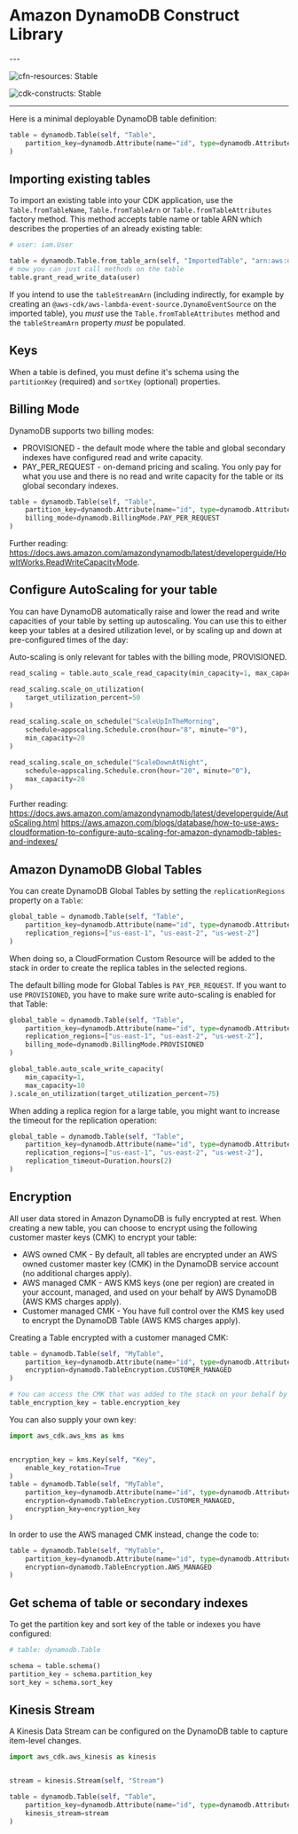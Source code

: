 # Amazon DynamoDB Construct Library

<!--BEGIN STABILITY BANNER-->---


![cfn-resources: Stable](https://img.shields.io/badge/cfn--resources-stable-success.svg?style=for-the-badge)

![cdk-constructs: Stable](https://img.shields.io/badge/cdk--constructs-stable-success.svg?style=for-the-badge)

---
<!--END STABILITY BANNER-->

Here is a minimal deployable DynamoDB table definition:

```python
table = dynamodb.Table(self, "Table",
    partition_key=dynamodb.Attribute(name="id", type=dynamodb.AttributeType.STRING)
)
```

## Importing existing tables

To import an existing table into your CDK application, use the `Table.fromTableName`, `Table.fromTableArn` or `Table.fromTableAttributes`
factory method. This method accepts table name or table ARN which describes the properties of an already
existing table:

```python
# user: iam.User

table = dynamodb.Table.from_table_arn(self, "ImportedTable", "arn:aws:dynamodb:us-east-1:111111111:table/my-table")
# now you can just call methods on the table
table.grant_read_write_data(user)
```

If you intend to use the `tableStreamArn` (including indirectly, for example by creating an
`@aws-cdk/aws-lambda-event-source.DynamoEventSource` on the imported table), you *must* use the
`Table.fromTableAttributes` method and the `tableStreamArn` property *must* be populated.

## Keys

When a table is defined, you must define it's schema using the `partitionKey`
(required) and `sortKey` (optional) properties.

## Billing Mode

DynamoDB supports two billing modes:

* PROVISIONED - the default mode where the table and global secondary indexes have configured read and write capacity.
* PAY_PER_REQUEST - on-demand pricing and scaling. You only pay for what you use and there is no read and write capacity for the table or its global secondary indexes.

```python
table = dynamodb.Table(self, "Table",
    partition_key=dynamodb.Attribute(name="id", type=dynamodb.AttributeType.STRING),
    billing_mode=dynamodb.BillingMode.PAY_PER_REQUEST
)
```

Further reading:
https://docs.aws.amazon.com/amazondynamodb/latest/developerguide/HowItWorks.ReadWriteCapacityMode.

## Configure AutoScaling for your table

You can have DynamoDB automatically raise and lower the read and write capacities
of your table by setting up autoscaling. You can use this to either keep your
tables at a desired utilization level, or by scaling up and down at pre-configured
times of the day:

Auto-scaling is only relevant for tables with the billing mode, PROVISIONED.

```python
read_scaling = table.auto_scale_read_capacity(min_capacity=1, max_capacity=50)

read_scaling.scale_on_utilization(
    target_utilization_percent=50
)

read_scaling.scale_on_schedule("ScaleUpInTheMorning",
    schedule=appscaling.Schedule.cron(hour="8", minute="0"),
    min_capacity=20
)

read_scaling.scale_on_schedule("ScaleDownAtNight",
    schedule=appscaling.Schedule.cron(hour="20", minute="0"),
    max_capacity=20
)
```

Further reading:
https://docs.aws.amazon.com/amazondynamodb/latest/developerguide/AutoScaling.html
https://aws.amazon.com/blogs/database/how-to-use-aws-cloudformation-to-configure-auto-scaling-for-amazon-dynamodb-tables-and-indexes/

## Amazon DynamoDB Global Tables

You can create DynamoDB Global Tables by setting the `replicationRegions` property on a `Table`:

```python
global_table = dynamodb.Table(self, "Table",
    partition_key=dynamodb.Attribute(name="id", type=dynamodb.AttributeType.STRING),
    replication_regions=["us-east-1", "us-east-2", "us-west-2"]
)
```

When doing so, a CloudFormation Custom Resource will be added to the stack in order to create the replica tables in the
selected regions.

The default billing mode for Global Tables is `PAY_PER_REQUEST`.
If you want to use `PROVISIONED`,
you have to make sure write auto-scaling is enabled for that Table:

```python
global_table = dynamodb.Table(self, "Table",
    partition_key=dynamodb.Attribute(name="id", type=dynamodb.AttributeType.STRING),
    replication_regions=["us-east-1", "us-east-2", "us-west-2"],
    billing_mode=dynamodb.BillingMode.PROVISIONED
)

global_table.auto_scale_write_capacity(
    min_capacity=1,
    max_capacity=10
).scale_on_utilization(target_utilization_percent=75)
```

When adding a replica region for a large table, you might want to increase the
timeout for the replication operation:

```python
global_table = dynamodb.Table(self, "Table",
    partition_key=dynamodb.Attribute(name="id", type=dynamodb.AttributeType.STRING),
    replication_regions=["us-east-1", "us-east-2", "us-west-2"],
    replication_timeout=Duration.hours(2)
)
```

## Encryption

All user data stored in Amazon DynamoDB is fully encrypted at rest. When creating a new table, you can choose to encrypt using the following customer master keys (CMK) to encrypt your table:

* AWS owned CMK - By default, all tables are encrypted under an AWS owned customer master key (CMK) in the DynamoDB service account (no additional charges apply).
* AWS managed CMK - AWS KMS keys (one per region) are created in your account, managed, and used on your behalf by AWS DynamoDB (AWS KMS charges apply).
* Customer managed CMK - You have full control over the KMS key used to encrypt the DynamoDB Table (AWS KMS charges apply).

Creating a Table encrypted with a customer managed CMK:

```python
table = dynamodb.Table(self, "MyTable",
    partition_key=dynamodb.Attribute(name="id", type=dynamodb.AttributeType.STRING),
    encryption=dynamodb.TableEncryption.CUSTOMER_MANAGED
)

# You can access the CMK that was added to the stack on your behalf by the Table construct via:
table_encryption_key = table.encryption_key
```

You can also supply your own key:

```python
import aws_cdk.aws_kms as kms


encryption_key = kms.Key(self, "Key",
    enable_key_rotation=True
)
table = dynamodb.Table(self, "MyTable",
    partition_key=dynamodb.Attribute(name="id", type=dynamodb.AttributeType.STRING),
    encryption=dynamodb.TableEncryption.CUSTOMER_MANAGED,
    encryption_key=encryption_key
)
```

In order to use the AWS managed CMK instead, change the code to:

```python
table = dynamodb.Table(self, "MyTable",
    partition_key=dynamodb.Attribute(name="id", type=dynamodb.AttributeType.STRING),
    encryption=dynamodb.TableEncryption.AWS_MANAGED
)
```

## Get schema of table or secondary indexes

To get the partition key and sort key of the table or indexes you have configured:

```python
# table: dynamodb.Table

schema = table.schema()
partition_key = schema.partition_key
sort_key = schema.sort_key
```

## Kinesis Stream

A Kinesis Data Stream can be configured on the DynamoDB table to capture item-level changes.

```python
import aws_cdk.aws_kinesis as kinesis


stream = kinesis.Stream(self, "Stream")

table = dynamodb.Table(self, "Table",
    partition_key=dynamodb.Attribute(name="id", type=dynamodb.AttributeType.STRING),
    kinesis_stream=stream
)
```
